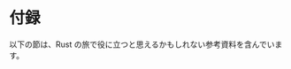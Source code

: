 <!--
# Appendix
-->

# 付録

<!--
The following sections contain reference material you may find useful in your
Rust journey.
-->

以下の節は、Rust の旅で役に立つと思えるかもしれない参考資料を含んでいます。
